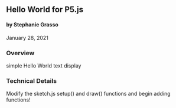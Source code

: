 ## Hello World for P5.js
#### by Stephanie Grasso
January 28, 2021


### Overview
simple Hello World text display


### Technical Details

Modify the sketch.js setup() and draw() functions and begin adding functions!